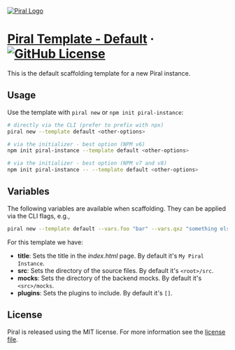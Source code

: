[![Piral Logo](https://github.com/smapiot/piral/raw/main/docs/assets/logo.png)](https://piral.io)

# [Piral Template - Default](https://piral.io) &middot; [![GitHub License](https://img.shields.io/badge/license-MIT-blue.svg)](https://github.com/smapiot/piral/blob/main/LICENSE)

This is the default scaffolding template for a new Piral instance.

## Usage

Use the template with `piral new` or `npm init piral-instance`:

```sh
# directly via the CLI (prefer to prefix with npx)
piral new --template default <other-options>

# via the initializer - best option (NPM v6)
npm init piral-instance --template default <other-options>

# via the initializer - best option (NPM v7 and v8)
npm init piral-instance -- --template default <other-options>
```

## Variables

The following variables are available when scaffolding. They can be applied via the CLI flags, e.g.,

```sh
piral new --template default --vars.foo "bar" --vars.qxz "something else"
```

For this template we have:

- **title**: Sets the title in the *index.html* page. By default it's `My Piral Instance`.
- **src**: Sets the directory of the source files. By default it's `<root>/src`.
- **mocks**: Sets the directory of the backend mocks. By default it's `<src>/mocks`.
- **plugins**: Sets the plugins to include. By default it's `[]`.

## License

Piral is released using the MIT license. For more information see the [license file](./LICENSE).
